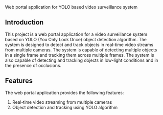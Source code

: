 Web portal application for YOLO based video surveillance system

## Introduction

This project is a web portal application for a video surveillance system based on YOLO (You Only Look Once) object detection algorithm. The system is designed to detect and track objects in real-time video streams from multiple cameras. The system is capable of detecting multiple objects in a single frame and tracking them across multiple frames. The system is also capable of detecting and tracking objects in low-light conditions and in the presence of occlusions.

## Features

The web portal application provides the following features:

1. Real-time video streaming from multiple cameras
2. Object detection and tracking using YOLO algorithm